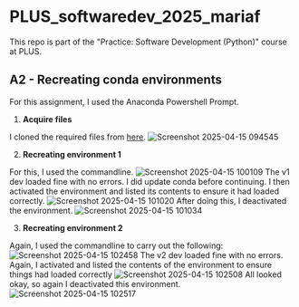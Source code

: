 # PLUS_softwaredev_2025_mariaf

This repo is part of the "Practice: Software Development (Python)" course at PLUS.

## A2 - Recreating conda environments

For this assignment, I used the Anaconda Powershell Prompt.

1) **Acquire files**

I cloned the required files from [here](https://github.com/augustinh22/geo-software-dev/tree/main/A2).
![Screenshot 2025-04-15 094545](https://github.com/user-attachments/assets/b389891c-a958-4ad3-80a1-aa3effbd038b)

2) **Recreating environment 1**
   
For this, I used the commandline.
![Screenshot 2025-04-15 100109](https://github.com/user-attachments/assets/06b44205-aaaf-46db-a9d9-b8215a14b505)
The v1 dev loaded fine with no errors.
I did update conda before continuing.
I then activated the environment and listed its contents to ensure it had loaded correctly.
![Screenshot 2025-04-15 101020](https://github.com/user-attachments/assets/f2b67c0c-15d1-4848-b56f-cda7d8b0aeb8)
After doing this, I deactivated the environment.
![Screenshot 2025-04-15 101034](https://github.com/user-attachments/assets/1dd78a81-7155-47a8-a8f6-f1804d6e054d)
  
3) **Recreating environment 2**

Again, I used the commandline to carry out the following:
![Screenshot 2025-04-15 102458](https://github.com/user-attachments/assets/9c03abb4-be65-4730-8c6e-8dcd97d02544)
The v2 dev loaded fine with no errors.
Again, I activated and listed the contents of the environment to ensure things had loaded correctly
![Screenshot 2025-04-15 102508](https://github.com/user-attachments/assets/a0cb28fc-cf37-4730-a8fb-3fab17602e4c)
All looked okay, so again I deactivated this environment.
![Screenshot 2025-04-15 102517](https://github.com/user-attachments/assets/6dcf677d-37be-4ca2-81c2-453e6ff71a78)
